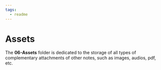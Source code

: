 ```yaml
---
tags:
  - readme
---
```

# Assets

The **06-Assets** folder is dedicated to the storage of all types of complementary attachments of other notes, such as images, audios, pdf, etc.